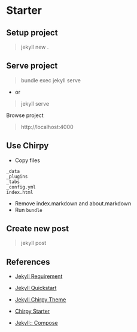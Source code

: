 # Starter

## Setup project

> jekyll new .

## Serve project

> bundle exec jekyll serve

* or

> jekyll serve

Browse project

> http://localhost:4000

## Use Chirpy

* Copy files

``` 
_data
_plugins
_tabs
_config.yml
index.html
```

* Remove index.markdown and about.markdown
* Run `bundle`

## Create new post

> jekyll post <file-name>

## References

* [Jekyll Requirement](https://jekyllrb.com/docs/installation/)

* [Jekyll Quickstart](https://jekyllrb.com/docs/)

* [Jekyll Chirpy Theme](https://github.com/cotes2020/jekyll-theme-chirpy/)

* [Chirpy Starter](https://github.com/cotes2020/chirpy-starter)

* [Jekyll:: Compose](https://github.com/jekyll/jekyll-compose)
